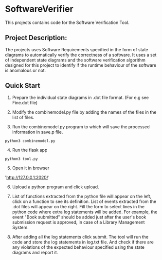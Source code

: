 # SoftwareVerifier

This projects contains code for the Software Verification Tool.

## Project Description:

The projects uses Software Requirements specified in the form of state diagrams to automatically verify the correctness of a software.
It uses a set of independent state diagrams and the software verification algorithm designed for this project to identify if the runtime
behaviour of the software is anomalous or not.

## Quick Start

1. Prepare the individual state diagrams in .dot file format. (For e.g see Fine.dot file)

2. Modify the combinemodel.py file by adding the names of the files in the list of files.

3. Run the combinemodel.py program to which will save the processed information in save.p file.
 
`python3 combinemodel.py`

4. Run the flask app

`python3 tool.py`

5. Open it in browser

'http://127.0.0.1:2020/'

6. Upload a python program and click upload.

7. List of functions extracted from the python file will appear on the left, click on a function to see its definition. List of events extracted from the .dot files will appear on the right. Fill the form to select lines in the python code where extra log statements will be added. For example, the event "Book submitted" should be added just after the user's book submission request is approved, in case of a Library Management System.

8. After adding all the log statements click submit. The tool will run the code and store the log statements in log.txt file. And check if there are any violations of the expected behaviour specified using the state diagrams and report it.
